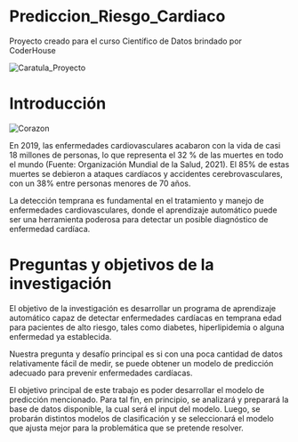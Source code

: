 # Prediccion_Riesgo_Cardiaco
Proyecto creado para el curso Científico de Datos brindado por CoderHouse

![Caratula_Proyecto](https://user-images.githubusercontent.com/68995559/164548840-3bd9ce25-2ecd-4aad-b89d-a0e74260416c.jpeg)








# Introducción

![Corazon](https://user-images.githubusercontent.com/68995559/164550544-4cb8f05e-b6c6-4c23-9620-1a8bb963967b.jpg)

En 2019, las enfermedades cardiovasculares acabaron con la vida de casi 18 millones de personas, lo que representa el 32 % de las muertes en todo el mundo (Fuente: Organización Mundial de la Salud, 2021). El 85% de estas muertes se debieron a ataques cardíacos y accidentes cerebrovasculares, con un 38% entre personas menores de 70 años.

La detección temprana es fundamental en el tratamiento y manejo de enfermedades cardiovasculares, donde el aprendizaje automático puede ser una herramienta poderosa para detectar un posible diagnóstico de enfermedad cardíaca.

# Preguntas y objetivos de la investigación

El objetivo de la investigación es desarrollar un programa de aprendizaje automático capaz de detectar enfermedades cardíacas en temprana edad para pacientes de alto riesgo, tales como diabetes, hiperlipidemia o alguna enfermedad ya establecida.

Nuestra pregunta y desafío principal es si con una poca cantidad de datos relativamente fácil de medir, se puede obtener un modelo de predicción adecuado para prevenir enfermedades cardíacas.

El objetivo principal de este trabajo es poder desarrollar el modelo de predicción mencionado. Para tal fin, en principio, se analizará y preparará la base de datos disponible, la cual será el input del modelo. Luego, se probarán distintos modelos de clasificación y se seleccionará el modelo que ajusta mejor para la problemática que se pretende resolver.




